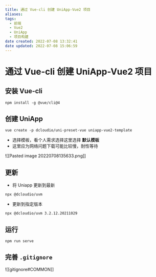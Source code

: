 ```yaml
---
title: 通过 Vue-cli 创建 UniApp-Vue2 项目
aliases: 
tags: 
  - 前端 
  - Vue2
  - UniApp
  - 项目构建
date created: 2022-07-08 13:32:41
date updated: 2022-07-08 15:06:59
---
```


# 通过 Vue-cli 创建 UniApp-Vue2 项目

## 安装 Vue-cli

```` shell
npm install -g @vue/cli@4
````

## 创建 UniApp

```shell
vue create -p dcloudio/uni-preset-vue uniapp-vue2-template
```

- 选择模板，看个人需求选择这里选择 **默认模板**
- 这里应为网络问题下载可能比较慢，耐性等待

![[Pasted image 20220708135633.png]]

## 更新

- 将 Uniapp 更新到最新

```sehll
npx @dcloudio/uvm
```

- 更新到指定版本

```shell
npx @dcloudio/uvm 3.2.12.20211029
```

## 运行

```shell
npm run serve
```

## 完善 `.gitignore`

![[gitignore#COMMON]]

